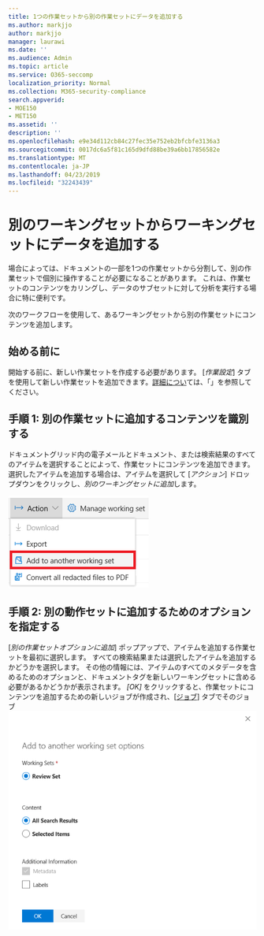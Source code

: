```yaml
---
title: 1つの作業セットから別の作業セットにデータを追加する
ms.author: markjjo
author: markjjo
manager: laurawi
ms.date: ''
ms.audience: Admin
ms.topic: article
ms.service: O365-seccomp
localization_priority: Normal
ms.collection: M365-security-compliance
search.appverid:
- MOE150
- MET150
ms.assetid: ''
description: ''
ms.openlocfilehash: e9e34d112cb84c27fec35e752eb2bfcbfe3136a3
ms.sourcegitcommit: 0017dc6a5f81c165d9dfd88be39a6bb17856582e
ms.translationtype: MT
ms.contentlocale: ja-JP
ms.lasthandoff: 04/23/2019
ms.locfileid: "32243439"
---
```

# <a name="add-data-to-a-working-set-from-another-working-set"></a>別のワーキングセットからワーキングセットにデータを追加する
場合によっては、ドキュメントの一部を1つの作業セットから分割して、別の作業セットで個別に操作することが必要になることがあります。  これは、作業セットのコンテンツをカリングし、データのサブセットに対して分析を実行する場合に特に便利です。

次のワークフローを使用して、あるワーキングセットから別の作業セットにコンテンツを追加します。

## <a name="before-you-start"></a>始める前に
開始する前に、新しい作業セットを作成する必要があります。  [*作業設定*] タブを使用して新しい作業セットを追加できます。[詳細につい](https://docs.microsoft.com/en-us/office365/securitycompliance/compliance20/managing-working-sets)ては、「」を参照してください。

## <a name="step-1-identify-content-to-add-to-another-working-set"></a>手順 1: 別の作業セットに追加するコンテンツを識別する
ドキュメントグリッド内の電子メールとドキュメント、または検索結果のすべてのアイテムを選択することによって、作業セットにコンテンツを追加できます。  選択したアイテムを追加する場合は、アイテムを選択して [*アクション*] ドロップダウンをクリックし、*別のワーキングセットに追加*します。

![別の作業セットに追加する](../media/64f2a4d4-eba3-4ab3-a3ba-d519feea3142.png)

## <a name="step-2-specify-options-for-adding-to-another-workings-set"></a>手順 2: 別の動作セットに追加するためのオプションを指定する
[*別の作業セットオプションに追加*] ポップアップで、アイテムを追加する作業セットを最初に選択します。  すべての検索結果または選択したアイテムを追加するかどうかを選択します。  その他の情報には、アイテムのすべてのメタデータを含めるためのオプションと、ドキュメントタグを新しいワーキングセットに含める必要があるかどうかが表示されます。  *[OK]* をクリックすると、作業セットにコンテンツを追加するための新しいジョブが作成され、[[ジョブ](https://docs.microsoft.com/en-us/office365/securitycompliance/compliance20/managing-jobs-ediscovery20)] タブでそのジョブ![の進行状況を監視できます。別のワーキングセットに追加する](../media/6440ee44-68fd-44d7-b43a-3a477345525c.png)
